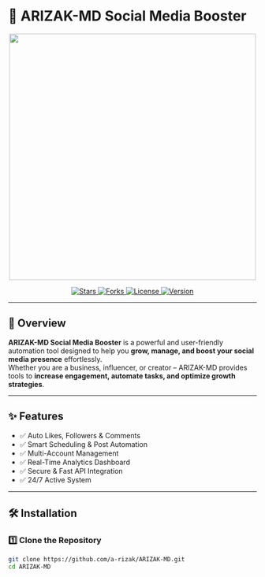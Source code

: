 # 🚀 ARIZAK-MD Social Media Booster  

<p align="center">
  <img src="https://i.imgur.com/LyHic3i.gif" width="500"/>
</p>

<p align="center">
  <a href="https://github.com/a-rizak/ARIZAK-MD/stargazers">
    <img src="https://img.shields.io/github/stars/a-rizak/ARIZAK-MD?style=for-the-badge&color=yellow" alt="Stars"/>
  </a>
  <a href="https://github.com/a-rizak/ARIZAK-MD/network/members">
    <img src="https://img.shields.io/github/forks/a-rizak/ARIZAK-MD?style=for-the-badge&color=blue" alt="Forks"/>
  </a>
  <a href="https://github.com/a-rizak/ARIZAK-MD/blob/main/LICENSE">
    <img src="https://img.shields.io/github/license/a-rizak/ARIZAK-MD?style=for-the-badge&color=green" alt="License"/>
  </a>
  <a href="https://github.com/a-rizak/ARIZAK-MD/releases">
    <img src="https://img.shields.io/github/v/release/a-rizak/ARIZAK-MD?style=for-the-badge&color=red" alt="Version"/>
  </a>
</p>

---

## 📌 Overview  
**ARIZAK-MD Social Media Booster** is a powerful and user-friendly automation tool designed to help you **grow, manage, and boost your social media presence** effortlessly.  
Whether you are a business, influencer, or creator – ARIZAK-MD provides tools to **increase engagement, automate tasks, and optimize growth strategies**.  

---

## ✨ Features  
- ✅ Auto Likes, Followers & Comments  
- ✅ Smart Scheduling & Post Automation  
- ✅ Multi-Account Management  
- ✅ Real-Time Analytics Dashboard  
- ✅ Secure & Fast API Integration  
- ✅ 24/7 Active System  

---

## 🛠️ Installation  

### 1️⃣ Clone the Repository  
```bash
git clone https://github.com/a-rizak/ARIZAK-MD.git
cd ARIZAK-MD
